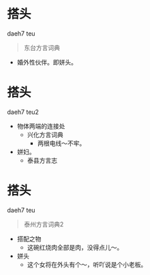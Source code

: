 # 搭头
daeh7 teu
> 东台方言词典
- 婚外性伙伴。即姘头。

# 搭头
daeh7 teu2
+ 物体两端的连接处
  * 兴化方言词典
    - 两根电线～不牢。
+ 姘妇。
  * 泰县方言志


# 搭头
daeh7 teu
> 泰州方言词典2
- 搭配之物
  - 这碗红烧肉全部是肉，没得点儿～。
- 姘头
  - 这个女将在外头有个～，听吖说是个小老板。